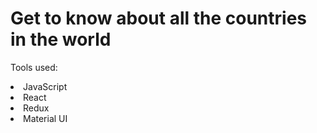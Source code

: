 # Get to know about all the countries in the world

Tools used:
<li>JavaScript</li>
<li>React</li>
<li>Redux</li>
<li>Material UI</li>
